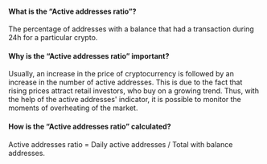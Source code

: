 #### What is the “Active addresses ratio”?

The percentage of addresses with a balance that had a transaction during 24h for a particular crypto.

#### Why is the “Active addresses ratio” important?

Usually, an increase in the price of cryptocurrency is followed by an increase in the number of active addresses. This is due to the fact that rising prices attract retail investors, who buy on a growing trend. Thus, with the help of the active addresses' indicator, it is possible to monitor the moments of overheating of the market.

#### How is the “Active addresses ratio” calculated?

Active addresses ratio = Daily active addresses / Total with balance addresses.
